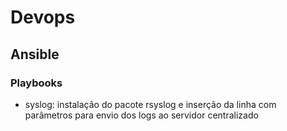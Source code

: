 # Devops
## Ansible
### Playbooks
- syslog: instalação do pacote rsyslog e inserção da linha com parâmetros para envio dos logs ao servidor centralizado
